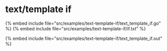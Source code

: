 # text/template if

{% embed include file="src/examples/text-template-if/text_template_if.go" %}
{% embed include file="src/examples/text-template-if/if.txt" %}

{% embed include file="src/examples/text-template-if/text_template_if.out" %}


